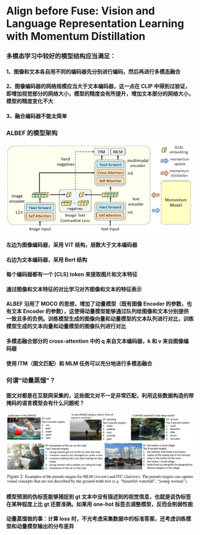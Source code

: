 # Align before Fuse: Vision and Language Representation Learning with Momentum Distillation

### 多模态学习中较好的模型结构应当满足：
#### 1、图像和文本各自用不同的编码器先分别进行编码，然后再进行多模态融合
#### 2、图像编码器的网络规模应当大于文本编码器，这一点在 CLIP 中得到过验证，即增加视觉部分的网络大小，模型的精度会有所提升，增加文本部分的网络大小，模型的精度变化不大
#### 3、融合编码器不能太简单

### ALBEF 的模型架构
<img src="Image/ALBEF.png"><br>
#### 左边为图像编码器，采用 ViT 结构，层数大于文本编码器
#### 右边为文本编码器，采用 Bert 结构
#### 每个编码器都有一个 [CLS] token 来提取图片和文本特征
#### 通过图像和文本特征的对比学习对齐图像和文本的特征表示
#### ALBEF 沿用了 MOCO 的思想，增加了动量模型（既有图像 Encoder 的参数，也有文本 Encoder 的参数），这使得动量模型能够通过队列给图像和文本分别提供一致且多的负例。训练模型生成的图像向量和动量模型的文本队列进行对比，训练模型生成的文本向量和动量模型的图像队列进行对比
#### 多模态融合部分的 cross-attention 中的 q 来自文本编码器，k 和 v 来自图像编码器
#### 使用 ITM（图文匹配）和 MLM 任务可以充分地进行多模态融合

### 何谓“动量蒸馏”？
#### 图文对都是在互联网采集的，这些图文对不一定非常匹配，利用这些数据构造的带掩码的语言模型会有什么问题呢？
<img src="Image/momentum_distillation.png"><br>
#### 模型预测的伪标签能够捕捉到 gt 文本中没有描述到的视觉信息，也就是说伪标签在某种程度上比 gt 还要准确。如果用 one-hot 标签去调整模型，反而会削弱性能
#### 动量蒸馏做的事：计算 loss 时，不光考虑采集数据中的标准答案，还考虑训练模型和动量模型输出的分布差异
